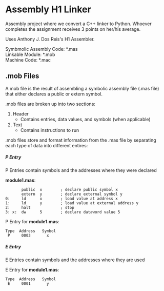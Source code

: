 # Assembly H1 Linker
Assembly project where we convert a C++ linker to Python.  Whoever completes the assignment receives 3 points on her/his average.

Uses Anthony J. Dos Reis's H1 Assembler.

Symbmolic Assembly Code: *.mas <br/>
Linkable Module: *.mob <br />
Machine Code: *.mac <br />

## .mob Files

A mob file is the result of assembling a symbolic assembly file (.mas file) that either declares a public or extern symbol.  

.mob files are broken up into two sections: 

1. Header
   - Contains entries, data values, and symbols (when applicable)
2. Text
   - Contains instructions to run

.mob files store and format information from the .mas file by separating each type of data into different entires:

##### P Entry
P Entries contain symbols and the addresses where they were declared

**module1.mas**:
```
	   public  x  	    ; declare public symbol x               
	   extern  y        ; declare external symbol y             
0:     ld      x        ; load value at address x
1:     ld      y        ; load value at external address y 
2:     halt             ; stop
3: x:  dw      5        ; declare dataword value 5
```
P Entry for **module1.mas**:
```
Type  Address   Symbol 
 P     0003       x
```
##### E Entry
E Entries contain symbols and the addresses where they are used

E Entry for **module1.mas**:
```
Type  Address   Symbol 
 E     0001       y
```

